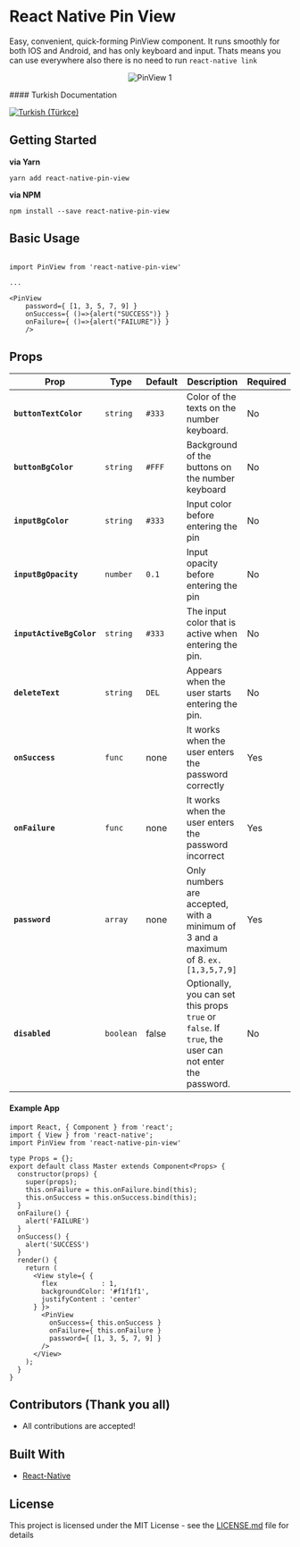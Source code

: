 # React Native Pin View

Easy, convenient, quick-forming PinView component. It runs smoothly for both IOS and Android, and has only keyboard and input. Thats means you can use everywhere also there is no need to run ```react-native link```

<p align='center'><img src='https://taluttasgiran.com.tr/assets/demo-of-pinview.gif' alt='PinView 1'></p>


#### Turkish Documentation

[![Turkish (Türkçe)](https://taluttasgiran.com.tr/assets/TR.svg)](/docs/tr/docs.md)

## Getting Started

**via Yarn**

```
yarn add react-native-pin-view
```

**via NPM**

```
npm install --save react-native-pin-view
```

## Basic Usage

```

import PinView from 'react-native-pin-view'

...

<PinView
    password={ [1, 3, 5, 7, 9] }
    onSuccess={ ()=>{alert("SUCCESS")} }
    onFailure={ ()=>{alert("FAILURE")} }
    />
```

## Props

| Prop | Type | Default | Description | Required |
|---|---|---|---|---|
|**`buttonTextColor`**|`string`| `#333` | Color of the texts on the number keyboard. | No |
|**`buttonBgColor`**|`string`| `#FFF` | Background of the buttons on the number keyboard | No |
|**`inputBgColor`**|`string`| `#333` | Input color before entering the pin  | No |
|**`inputBgOpacity`**|`number`| `0.1` | Input opacity before entering the pin | No |
|**`inputActiveBgColor`**|`string`| `#333` | The input color that is active when entering the pin. | No |
|**`deleteText`**|`string`| `DEL` | Appears when the user starts entering the pin.  | No |
|**`onSuccess`**|`func`| none | It works when the user enters the password correctly| Yes |
|**`onFailure`**|`func`| none | It works when the user enters the password incorrect | Yes |
|**`password`**|`array`| none | Only numbers are accepted, with a minimum of 3 and a maximum of 8. `ex. [1,3,5,7,9]` | Yes |
|**`disabled`**|`boolean`| false | Optionally, you can set this props `true` or `false`. If `true`, the user can not enter the password. | No |


#### Example App

```
import React, { Component } from 'react';
import { View } from 'react-native';
import PinView from 'react-native-pin-view'

type Props = {};
export default class Master extends Component<Props> {
  constructor(props) {
    super(props);
    this.onFailure = this.onFailure.bind(this);
    this.onSuccess = this.onSuccess.bind(this);
  }
  onFailure() {
    alert('FAILURE')
  }
  onSuccess() {
    alert('SUCCESS')
  }
  render() {
    return (
      <View style={ {
        flex           : 1,
        backgroundColor: '#f1f1f1',
        justifyContent : 'center'
      } }>
        <PinView
          onSuccess={ this.onSuccess }
          onFailure={ this.onFailure }
          password={ [1, 3, 5, 7, 9] }
        />
      </View>
    );
  }
}
```

## Contributors (Thank you all)

- All contributions are accepted!

## Built With

* [React-Native](https://facebook.github.io/react-native/)

## License

This project is licensed under the MIT License - see the [LICENSE.md](LICENSE.md) file for details